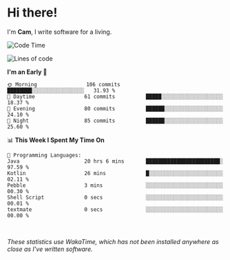 # Hi there!
I'm **Cam**, I write software for a living.

<!--START_SECTION:waka-->
![Code Time](http://img.shields.io/badge/Code%20Time-301%20hrs%2046%20mins-blue)

![Lines of code](https://img.shields.io/badge/From%20Hello%20World%20I%27ve%20Written-94.2%20thousand%20lines%20of%20code-blue)

**I'm an Early 🐤** 

```text
🌞 Morning                106 commits         ████████░░░░░░░░░░░░░░░░░   31.93 % 
🌆 Daytime                61 commits          █████░░░░░░░░░░░░░░░░░░░░   18.37 % 
🌃 Evening                80 commits          ██████░░░░░░░░░░░░░░░░░░░   24.10 % 
🌙 Night                  85 commits          ██████░░░░░░░░░░░░░░░░░░░   25.60 % 
```


📊 **This Week I Spent My Time On** 

```text
💬 Programming Languages: 
Java                     20 hrs 6 mins       ████████████████████████░   97.59 % 
Kotlin                   26 mins             █░░░░░░░░░░░░░░░░░░░░░░░░   02.11 % 
Pebble                   3 mins              ░░░░░░░░░░░░░░░░░░░░░░░░░   00.30 % 
Shell Script             0 secs              ░░░░░░░░░░░░░░░░░░░░░░░░░   00.01 % 
textmate                 0 secs              ░░░░░░░░░░░░░░░░░░░░░░░░░   00.00 % 
```


<!--END_SECTION:waka-->

<br>

_These statistics use WakaTime, which has not been installed anywhere as close as I've written software._
